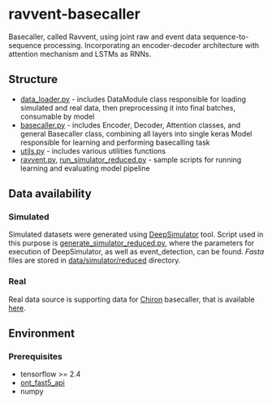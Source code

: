 # ravvent-basecaller

Basecaller, called Ravvent, using joint raw and event data sequence-to-sequence processing. Incorporating an encoder-decoder architecture with attention mechanism and LSTMs as RNNs.

## Structure
- [data_loader.py](data_loader.py) - includes DataModule class responsible for loading simulated and real data, then preprocessing it into final batches, consumable by model
- [basecaller.py](basecaller.py) - includes Encoder, Decoder, Attention classes, and general Basecaller class, combining all layers into single keras Model responsible for learning and performing basecalling task
- [utils.py](utils.py) - includes various utilities functions
- [ravvent.py](ravvent.py), [run_simulator_reduced.py](run_simulator_reduced.py) - sample scripts for running learning and evaluating model pipeline

## Data availability
### Simulated
Simulated datasets were generated using [DeepSimulator](https://github.com/liyu95/DeepSimulator) tool. Script used in this purpose is [generate_simulator_reduced.py](data/generate_simulator_reduced.py), where the parameters for execution of DeepSimulator, as well as event_detection, can be found. _Fasta_ files are stored in [data/simulator/reduced](data/simulator/reduced) directory.

### Real
Real data source is supporting data for [Chiron](https://github.com/haotianteng/Chiron) basecaller, that is available [here](http://gigadb.org/dataset/100425).

## Environment
### Prerequisites
- tensorflow >= 2.4
- [ont_fast5_api](https://github.com/nanoporetech/ont_fast5_api)
- numpy